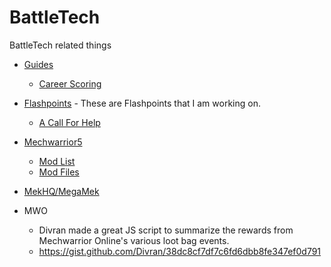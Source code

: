 # BattleTech
BattleTech related things

* [Guides](Guides)
  * [Career Scoring](Guides/Career_Scoring.md)

* [Flashpoints](Flashpoints) - These are Flashpoints that I am working on.
  * [A Call For Help](Flashpoints/Flashpoint-A-Call-For-Help)

* [Mechwarrior5](MW5)
  * [Mod List](MW5/README.md)
  * [Mod Files](MW5/mods)

* [MekHQ/MegaMek](MekHQ)

* MWO
  * Divran made a great JS script to summarize the rewards from Mechwarrior Online's various loot bag events.
  * https://gist.github.com/Divran/38dc8cf7df7c6fd6dbb8fe347ef0d791
